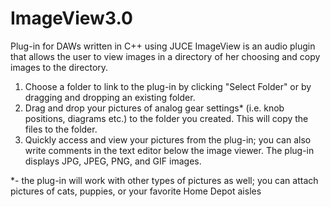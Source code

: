 # ImageView3.0
Plug-in for DAWs written in C++ using JUCE ImageView is an audio plugin that allows the user to view images in a directory of her choosing and copy images to the directory.

1. Choose a folder to link to the plug-in by clicking "Select Folder" or by dragging and dropping an existing folder.
2. Drag and drop your pictures of analog gear settings* (i.e. knob positions, diagrams etc.) to the folder you created. This will copy the files to the folder.
3. Quickly access and view your pictures from the plug-in; you can also write comments in the text editor below the image viewer. 
The plug-in displays JPG, JPEG, PNG, and GIF images.

*- the plug-in will work with other types of pictures as well; you can attach pictures of cats, puppies, or your favorite Home Depot aisles
